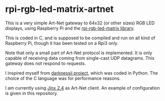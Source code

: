 # rpi-rgb-led-matrix-artnet
This is a very simple Art-Net gateway to 64x32 (or other sizes) RGB LED displays, using Raspberry Pi and the [rpi-rgb-led-matrix library](https://github.com/hzeller/rpi-rgb-led-matrix).

This is coded in C, and is supposed to be compiled and run on all kind of Raspberry Pi, though it has been tested on a Rpi3 only.

Note that only a small part of Art-Net protocol is implemented. It is only capable of receiving data coming from single-cast UDP datagrams. This gateway does not respond to requests.

I inspired myself from [darknessii project](https://github.com/darknessii/rpi-matrix-artnet), which was coded in Python. The choice of the C language was for performance reasons.

I am currently using [Jinx 2.4](http://www.live-leds.de/download/168/) as Art-Net client.
An example of configuration is given in this repository.
